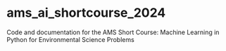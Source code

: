 # ams_ai_shortcourse_2024
Code and documentation for the AMS Short Course: Machine Learning in Python for Environmental Science Problems
